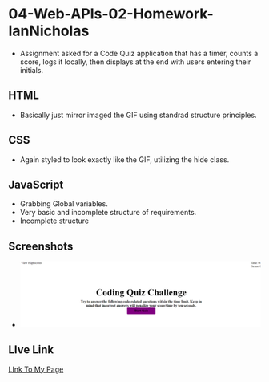 # 04-Web-APIs-02-Homework-IanNicholas

* Assignment asked for a Code Quiz application that has a timer, counts a score, logs it locally, then displays at the end with users entering their initials. 

## HTML

* Basically just mirror imaged the GIF using standrad structure principles.

## CSS

* Again styled to look exactly like the GIF, utilizing the hide class.

## JavaScript

* Grabbing Global variables.
* Very basic and incomplete structure of requirements.
* Incomplete structure

## Screenshots

* ![Initial page load.](./Assets/onload.PNG)

## LIve Link 

[LInk To My Page](https://iannicholas.github.io/04-Web-APIs-02-Homework-IanNicholas/)
